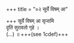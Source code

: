 +++
title = "०२ सूर्ये विषम् आ"

+++
सूर्ये विषम् आ सृजामि  
दृतिं सुरावतो गृहे ।  
(…) ॥ +++(see 1cdef)+++